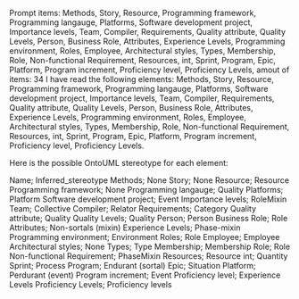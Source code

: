 Prompt items: 
Methods, Story, Resource, Programming framework, Programming langauge, Platforms, Software development project, Importance levels, Team, Compiler, Requirements, Quality attribute, Quality Levels, Person, Business Role, Attributes, Experience Levels, Programming environment, Roles, Employee, Architectural styles, Types, Membership, Role, Non-functional Requirement, Resources, int, Sprint, Program, Epic, Platform, Program increment, Proficiency level, Proficiency Levels, 
amout of items: 34
 I have read the following elements: Methods, Story, Resource, Programming framework, Programming langauge, Platforms, Software development project, Importance levels, Team, Compiler, Requirements, Quality attribute, Quality Levels, Person, Business Role, Attributes, Experience Levels, Programming environment, Roles, Employee, Architectural styles, Types, Membership, Role, Non-functional Requirement, Resources, int, Sprint, Program, Epic, Platform, Program increment, Proficiency level, Proficiency Levels.

Here is the possible OntoUML stereotype for each element:

Name; Inferred_stereotype
Methods; None
Story; None
Resource; Resource
Programming framework; None
Programming langauge; Quality
Platforms; Platform
Software development project; Event
Importance levels; RoleMixin
Team; Collective
Compiler; Relator
Requirements; Category
Quality attribute; Quality
Quality Levels; Quality
Person; Person
Business Role; Role
Attributes; Non-sortals (mixin)
Experience Levels; Phase-mixin
Programming environment; Environment
Roles; Role
Employee; Employee
Architectural styles; None
Types; Type
Membership; Membership
Role; Role
Non-functional Requirement; PhaseMixin
Resources; Resource
int; Quantity
Sprint; Process
Program; Endurant (sortal)
Epic; Situation
Platform; Perdurant (event)
Program increment; Event
Proficiency level; Experience Levels
Proficiency Levels; Proficiency levels
